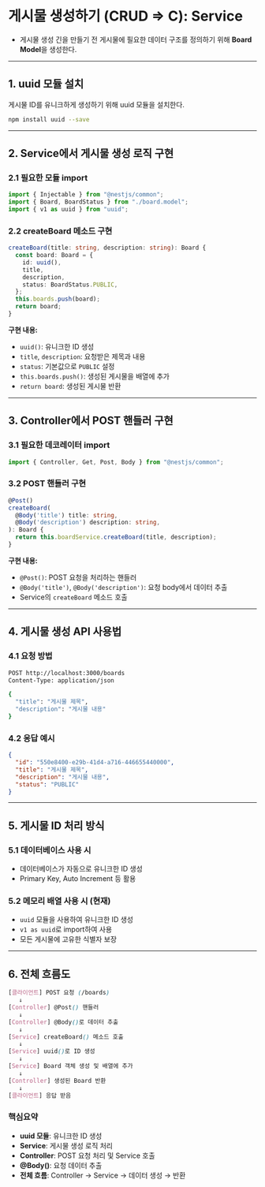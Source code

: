 # 게시물 생성하기 (CRUD => C): Service

- 게시물 생성 긴을 만들기 전 게시물에 필요한 데이터 구조를 정의하기 위해 **Board Model**을 생성한다.

---

## 1. uuid 모듈 설치

게시물 ID를 유니크하게 생성하기 위해 uuid 모듈을 설치한다.

```bash
npm install uuid --save
```

---

## 2. Service에서 게시물 생성 로직 구현

### 2.1 필요한 모듈 import

```ts
import { Injectable } from "@nestjs/common";
import { Board, BoardStatus } from "./board.model";
import { v1 as uuid } from "uuid";
```

### 2.2 createBoard 메소드 구현

```ts
createBoard(title: string, description: string): Board {
  const board: Board = {
    id: uuid(),
    title,
    description,
    status: BoardStatus.PUBLIC,
  };
  this.boards.push(board);
  return board;
}
```

**구현 내용:**

- `uuid()`: 유니크한 ID 생성
- `title`, `description`: 요청받은 제목과 내용
- `status`: 기본값으로 `PUBLIC` 설정
- `this.boards.push()`: 생성된 게시물을 배열에 추가
- `return board`: 생성된 게시물 반환

---

## 3. Controller에서 POST 핸들러 구현

### 3.1 필요한 데코레이터 import

```ts
import { Controller, Get, Post, Body } from "@nestjs/common";
```

### 3.2 POST 핸들러 구현

```ts
@Post()
createBoard(
  @Body('title') title: string,
  @Body('description') description: string,
): Board {
  return this.boardService.createBoard(title, description);
}
```

**구현 내용:**

- `@Post()`: POST 요청을 처리하는 핸들러
- `@Body('title')`, `@Body('description')`: 요청 body에서 데이터 추출
- Service의 `createBoard` 메소드 호출

---

## 4. 게시물 생성 API 사용법

### 4.1 요청 방법

```bash
POST http://localhost:3000/boards
Content-Type: application/json

{
  "title": "게시물 제목",
  "description": "게시물 내용"
}
```

### 4.2 응답 예시

```json
{
  "id": "550e8400-e29b-41d4-a716-446655440000",
  "title": "게시물 제목",
  "description": "게시물 내용",
  "status": "PUBLIC"
}
```

---

## 5. 게시물 ID 처리 방식

### 5.1 데이터베이스 사용 시

- 데이터베이스가 자동으로 유니크한 ID 생성
- Primary Key, Auto Increment 등 활용

### 5.2 메모리 배열 사용 시 (현재)

- `uuid` 모듈을 사용하여 유니크한 ID 생성
- `v1 as uuid`로 import하여 사용
- 모든 게시물에 고유한 식별자 보장

---

## 6. 전체 흐름도

```scss
[클라이언트] POST 요청 (/boards)
   ↓
[Controller] @Post() 핸들러
   ↓
[Controller] @Body()로 데이터 추출
   ↓
[Service] createBoard() 메소드 호출
   ↓
[Service] uuid()로 ID 생성
   ↓
[Service] Board 객체 생성 및 배열에 추가
   ↓
[Controller] 생성된 Board 반환
   ↓
[클라이언트] 응답 받음
```

### 핵심요약

- **uuid 모듈**: 유니크한 ID 생성
- **Service**: 게시물 생성 로직 처리
- **Controller**: POST 요청 처리 및 Service 호출
- **@Body()**: 요청 데이터 추출
- **전체 흐름**: Controller → Service → 데이터 생성 → 반환
